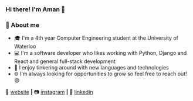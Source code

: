 <h3 align="left">Hi there! I'm Aman 👋</h3>
<h3> 📖 About me </h3>

* 🎓 I'm a 4th year Computer Engineering student at the University of Waterloo
* 💻 I'm a software developer who likes working with Python, Django and React and general full-stack development
* 🌱 I enjoy tinkering around with new languages and technologies
* 🌐 I'm always looking for opportunities to grow so feel free to reach out! 😄

🏡 [website][website] **|** 
📷 [instagram][instagram] **|** 
👔 [linkedin][linkedin]

[website]: https://amanshah-11.github.io/personal-website2/
[instagram]: https://www.instagram.com/aman.shah11/
[linkedin]: https://www.linkedin.com/in/amanshah11/
<!--
**AmanShah-11/AmanShah-11** is a ✨ _special_ ✨ repository because its `README.md` (this file) appears on your GitHub profile.

Here are some ideas to get you started:

- 🔭 I’m currently working on ...
- 🌱 I’m currently learning ...
- 👯 I’m looking to collaborate on ...
- 🤔 I’m looking for help with ...
- 💬 Ask me about ...
- 📫 How to reach me: ...
- 😄 Pronouns: ...
- ⚡ Fun fact: ...
-->
